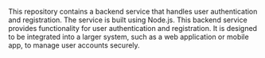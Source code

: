 This repository contains a backend service that handles user authentication and registration. The service is built using Node.js. This backend service provides functionality for user authentication and registration. It is designed to be integrated into a larger system, such as a web application or mobile app, to manage user accounts securely.
